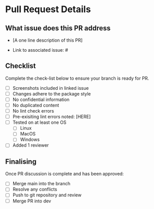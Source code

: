 # Pull Request Details

## What issue does this PR address

- [A one line description of this PR]

- Link to associated issue: #

## Checklist

Complete the check-list below to ensure your branch is ready for PR.

- [ ] Screenshots included in linked issue
- [ ] Changes adhere to the package style
- [ ] No confidential information
- [ ] No duplicated content
- [ ] No lint check errors
- [ ] Pre-exisiting lint errors noted: [HERE]
- [ ] Tested on at least one OS
  - [ ] Linux
  - [ ] MacOS
  - [ ] Windows
- [ ] Added 1 reviewer

## Finalising

Once PR discussion is complete and has been approved:

- [ ] Merge main into the branch
- [ ] Resolve any conflicts
- [ ] Push to git repository and review
- [ ] Merge PR into dev
